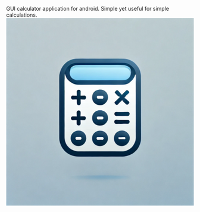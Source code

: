 GUI calculator application for android. 
Simple yet useful for simple calculations.
![Calculator Logo](assets/calc_logo.webp)

